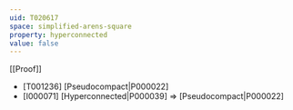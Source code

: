 ```yaml
---
uid: T020617
space: simplified-arens-square
property: hyperconnected
value: false
---
```

[[Proof]]

* [T001236] [Pseudocompact|P000022]
* [I000071] [Hyperconnected|P000039] => [Pseudocompact|P000022]

